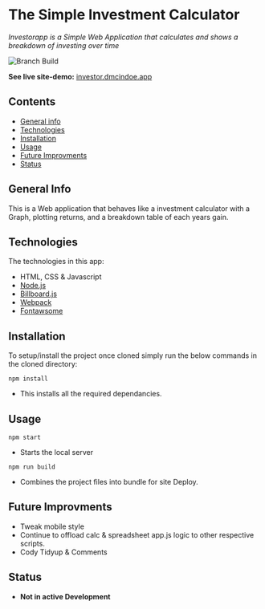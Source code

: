 # The Simple Investment Calculator 

_Investorapp is a Simple Web Application that calculates and shows a breakdown of investing over time_

![Branch Build](https://github.com/github/docs/actions/workflows/autodeploy.yml/badge.svg?branch=main)

**See live site-demo:** [investor.dmcindoe.app](https://investor.dmcindoe.app)

## Contents

- [General info](#General-Info)
- [Technologies](#Technologies)
- [Installation](#Installation)
- [Usage](#Usage)
- [Future Improvments](#Future-Improvments)
- [Status](#Status)

## General Info

This is a Web application that behaves like a investment calculator with a Graph, plotting returns, and a breakdown table of each years gain.

## Technologies

The technologies in this app:

- HTML, CSS & Javascript
- [Node.js](https://nodejs.org/en/)
- [Billboard.js](https://naver.github.io/billboard.js/)
- [Webpack](https://webpack.js.org/)
- [Fontawsome](https://fontawesome.com/)

## Installation

To setup/install the project once cloned simply run the below commands in the cloned directory:

`npm install`
- This installs all the required dependancies.

## Usage

`npm start`
- Starts the local server

`npm run build`
- Combines the project files into bundle for site Deploy.

## Future Improvments

- Tweak mobile style
- Continue to offload calc & spreadsheet app.js logic to other respective scripts.
- Cody Tidyup & Comments

## Status

- **Not in active Development**
